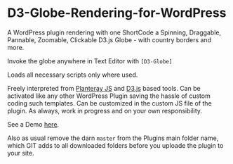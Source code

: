 # D3-Globe-Rendering-for-WordPress
A WordPress plugin rendering with one ShortCode a Spinning, Draggable, Pannable, Zoomable, Clickable D3.js Globe - with country borders and more.

Invoke the globe anywhere in Text Editor with `[D3-Globe]`

Loads all necessary scripts only where used.

Freely interpreted from [Planteray JS](http://planetaryjs.com) and [D3.js](https://d3js.org) based tools.
Can be activated like any other WordPress Plugin saving the hassle of custom coding such templates.
Can be customized in the custom JS file of the plugin.
As always, work in progress and on your own responsibility.

See a Demo [here](https://www.tukutoi.com/globe-maps/).

Also as usual remove the darn `master` from the Plugins main folder name, which GIT adds to all downloaded folders before you uploade the plugin to your site.
